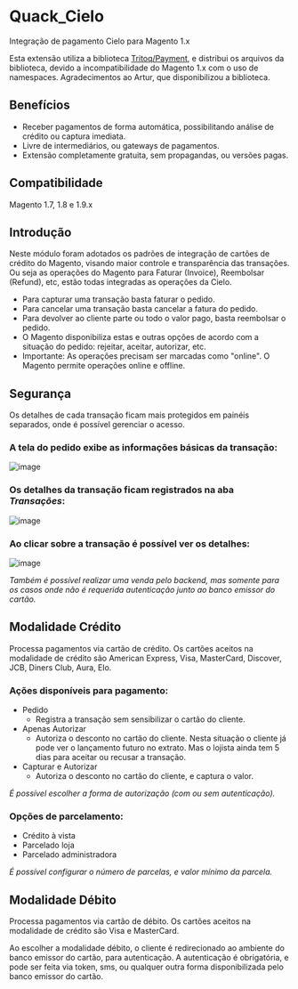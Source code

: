 # Quack_Cielo
Integração de pagamento Cielo para Magento 1.x

Esta extensão utiliza a biblioteca [Tritoq/Payment](https://github.com/nezkal/Cielo), e distribui os arquivos da biblioteca, devido a incompatibilidade do Magento 1.x com o uso de namespaces. Agradecimentos ao Artur, que disponibilizou a biblioteca.

## Benefícios
* Receber pagamentos de forma automática, possibilitando análise de crédito ou captura imediata.
* Livre de intermediários, ou gateways de pagamentos.
* Extensão completamente gratuita, sem propagandas, ou versões pagas.

## Compatibilidade
Magento 1.7, 1.8 e 1.9.x

## Introdução
Neste módulo foram adotados os padrões de integração de cartões de crédito do Magento, visando maior controle e transparência das transações. Ou seja as operações do Magento para Faturar (Invoice), Reembolsar (Refund), etc, estão todas integradas as operações da Cielo.

* Para capturar uma transação basta faturar o pedido.
* Para cancelar uma transação basta cancelar a fatura do pedido.
* Para devolver ao cliente parte ou todo o valor pago, basta reembolsar o pedido.
* O Magento disponibiliza estas e outras opções de acordo com a situação do pedido: rejeitar, aceitar, autorizar, etc.
* Importante: As operações precisam ser marcadas como "online". O Magento permite operações online e offline.

## Segurança
Os detalhes de cada transação ficam mais protegidos em painéis separados, onde é possível gerenciar o acesso.

### A tela do pedido exibe as informações básicas da transação:
![image](https://cloud.githubusercontent.com/assets/13813964/21666264/ba7a6fa0-d2d7-11e6-8c19-209fa98806d8.png)

### Os detalhes da transação ficam registrados na aba _Transações_:
![image](https://cloud.githubusercontent.com/assets/13813964/21666169/3967a6ee-d2d7-11e6-8062-d21a006241aa.png)

### Ao clicar sobre a transação é possível ver os detalhes:
![image](https://cloud.githubusercontent.com/assets/13813964/21666567/9f3b8d9e-d2d9-11e6-8ea5-743528386b62.png)

_Também é possível realizar uma venda pelo backend, mas somente para os casos onde não é requerida autenticação junto ao banco emissor do cartão._

## Modalidade Crédito
Processa pagamentos via cartão de crédito.
Os cartões aceitos na modalidade de crédito são American Express, Visa, MasterCard, Discover, JCB, Diners Club, Aura, Elo.

### Ações disponíveis para pagamento:
* Pedido
  * Registra a transação sem sensibilizar o cartão do cliente.
* Apenas Autorizar
  * Autoriza o desconto no cartão do cliente. Nesta situação o cliente já pode ver o lançamento futuro no extrato. Mas o lojista ainda tem 5 dias para aceitar ou recusar a transação.
* Capturar e Autorizar
  * Autoriza o desconto no cartão do cliente, e captura o valor.

_É possível escolher a forma de autorização (com ou sem autenticação)._

### Opções de parcelamento:
* Crédito à vista
* Parcelado loja
* Parcelado administradora

_É possível configurar o número de parcelas, e valor mínimo da parcela._

## Modalidade Débito
Processa pagamentos via cartão de débito.
Os cartões aceitos na modalidade de crédito são Visa e MasterCard.

Ao escolher a modalidade débito, o cliente é redirecionado ao ambiente do banco emissor do cartão, para autenticação. A autenticação é obrigatória, e pode ser feita via token, sms, ou qualquer outra forma disponibilizada pelo banco emissor do cartão.
